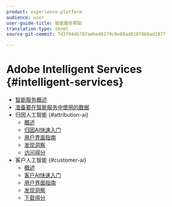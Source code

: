 ```yaml
---
product: experience-platform
audience: user
user-guide-title: 智能服务帮助
translation-type: tm+mt
source-git-commit: 7d3f64db787aebe46179c0e08ad01878b0ad2877

---
```



# Adobe Intelligent Services {#intelligent-services}

* [智能服务概述](home.md)
* [准备要在智能服务中使用的数据](data-preparation.md)
* 归因人工智能 {#attribution-ai}
   * [概述](attribution-ai/overview.md)
   * [归因AI快速入门](attribution-ai/getting-started.md)
   * [用户界面指南](attribution-ai/user-guide.md)
   * [发现洞察](attribution-ai/discover-insights.md)
   * [访问得分](attribution-ai/download-scores.md)
* 客户人工智能 {#customer-ai}
   * [概述](customer-ai/overview.md)
   * [客户AI快速入门](customer-ai/getting-started.md)
   * [用户界面指南](customer-ai/user-guide.md)
   * [发现洞察](customer-ai/discover-insights.md)
   * [下载得分](customer-ai/download-scores.md)
